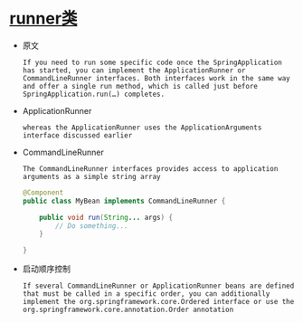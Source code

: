 # [runner类](https://docs.spring.io/spring-boot/docs/2.2.1.RELEASE/reference/html/spring-boot-features.html#boot-features-command-line-runner)
* 原文
    ```text
    If you need to run some specific code once the SpringApplication has started, you can implement the ApplicationRunner or CommandLineRunner interfaces. Both interfaces work in the same way and offer a single run method, which is called just before SpringApplication.run(…​) completes.
    ```
* ApplicationRunner
    ```text
    whereas the ApplicationRunner uses the ApplicationArguments interface discussed earlier
    ```
* CommandLineRunner
    ```text
    The CommandLineRunner interfaces provides access to application arguments as a simple string array
    ```
    ```java
    @Component
    public class MyBean implements CommandLineRunner {
    
        public void run(String... args) {
            // Do something...
        }
    
    }
    ```
* 启动顺序控制
    ```text
    If several CommandLineRunner or ApplicationRunner beans are defined that must be called in a specific order, you can additionally implement the org.springframework.core.Ordered interface or use the org.springframework.core.annotation.Order annotation
    ```